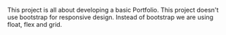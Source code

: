 This project is all about developing a basic Portfolio.
This project doesn't use bootstrap for responsive design.
Instead of bootstrap  we are using float, flex and grid.
